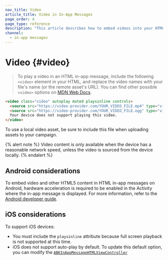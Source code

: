 ```yaml
---
nav_title: Video
article_title: Video in In-App Messages
page_order: 4
page_type: reference
description: "This article describes how to embed videos into your HTML in-app messages."
channel:
  - in-app messages
---
```


# Video {#video}

> To play a video in an HTML in-app message, include the following `<video>` element in your HTML, and replace the video names with your file's name (or the remote asset's URL). You can find other possible `<video>` options on [MDN Web Docs][9].

```html
<video class="video" autoplay muted playsinline controls>
  <source src="https://video-provider.com/YOUR_VIDEO_FILE.mp4" type="video/mp4">
  <source src="https://video-provider.com/YOUR_VIDEO_FILE.ogg" type="video/ogg">
  Your device does not support playing this video.
</video>
```

To use a local video asset, be sure to include this file when uploading assets to your campaign.

{% alert note %}
Video content is only available when the device has a reasonable network speed, unless the video is sourced from the device locally.
{% endalert %}

## Android considerations

To embed video and other HTML5 content in HTML in-app messages on Android, hardware acceleration is required to be enabled in the Activity where the in-app message is displayed. For more information, refer to the [Android developer guide]({{site.baseurl}}/developer_guide/platform_integration_guides/android/in-app_messaging/customization/youtube_in_html/).

## iOS considerations

To support iOS devices:

- You must include the `playsinline` attribute because full screen playback is not supported at this time.
- iOS does not support auto-play by default. To update this default option, you can modify the [`ABKInAppMessageHTMLViewController`](https://github.com/Appboy/appboy-ios-sdk/blob/master/AppboyUI/ABKInAppMessage/ViewControllers/ABKInAppMessageHTMLViewController.m)


[9]: https://developer.mozilla.org/en-US/docs/Web/HTML/Element/video
